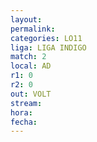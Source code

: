 ```yaml
---
layout: 
permalink: 
categories: LO11
liga: LIGA INDIGO
match: 2
local: AD
r1: 0
r2: 0
out: VOLT
stream: 
hora: 
fecha:
---
```


